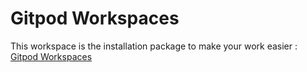 # Gitpod Workspaces
This workspace is the installation package to make your work easier : [Gitpod Workspaces](https://gitpod.io/#https://github.com/sxlmnwb/Gitpod-Workspaces)
